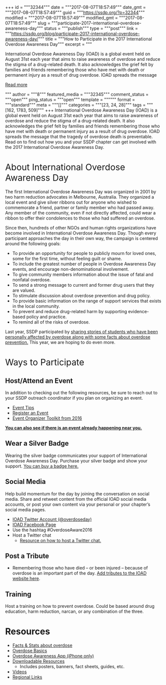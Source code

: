 +++
id = """32344"""
date = """2017-08-07T18:57:49"""
date_gmt = """2017-08-07T18:57:49"""
guid = """https://ssdp.org/?p=32344"""
modified = """2017-08-07T18:57:49"""
modified_gmt = """2017-08-07T18:57:49"""
slug = """participate-2017-international-overdose-awareness-day"""
status = """publish"""
type = """post"""
link = """https://ssdp.org/blog/participate-2017-international-overdose-awareness-day/"""
title = """How to Participate in the 2017 International Overdose Awareness Day"""
excerpt = """<p>International Overdose Awareness Day (IOAD) is a global event held on August 31st each year that aims to raise awareness of overdose and reduce the stigma of a drug-related death. It also acknowledges the grief felt by families and friends remembering those who have met with death or permanent injury as a result of drug overdose. IOAD spreads the message</p>
<div class="h10"></div>
<p><a class="more-link2 flat" href="https://ssdp.org/blog/participate-2017-international-overdose-awareness-day/">Read more</a></p>
"""
author = """8"""
featured_media = """32345"""
comment_status = """open"""
ping_status = """open"""
template = """"""
format = """standard"""
meta = """[]"""
categories = """[23, 24, 28]"""
tags = """[162, 1783, 509]"""
+++
<span style="font-weight: 400;">International Overdose Awareness Day (IOAD) is a global event held on August 31st each year that aims to raise awareness of overdose and reduce the stigma of a drug-related death. It also acknowledges the grief felt by families and friends remembering those who have met with death or permanent injury as a result of drug overdose. IOAD spreads the message that the tragedy of overdose death is preventable. Read on to find out how you and your SSDP chapter can get involved with the 2017 International Overdose Awareness Day. </span>
<h1><span style="font-weight: 400;">About International Overdose Awareness Day</span></h1>
<span style="font-weight: 400;">The first International Overdose Awareness Day was organized in 2001 by two harm reduction advocates in Melbourne, Australia. They organized a local event and give silver ribbons out for anyone who wished to commemorate a friend, partner or family member who had passed away. Any member of the community, even if not directly affected, could wear a ribbon to offer their condolences to those who had suffered an overdose.</span>

<span style="font-weight: 400;">Since then, hundreds of other NGOs and human rights organizations have become involved in International Overdose Awareness Day. Though every participant approaches the day in their own way, the campaign is centered around the following goals:</span><span style="font-weight: 400;">
</span>
<ul>
 	<li style="font-weight: 400;"><span style="font-weight: 400;">To provide an opportunity for people to publicly mourn for loved ones, some for the first time, without feeling guilt or shame.</span></li>
 	<li style="font-weight: 400;"><span style="font-weight: 400;">To include the greatest number of people in Overdose Awareness Day events, and encourage non-denominational involvement.</span></li>
 	<li style="font-weight: 400;"><span style="font-weight: 400;">To give community members information about the issue of fatal and nonfatal overdose.</span></li>
 	<li style="font-weight: 400;"><span style="font-weight: 400;">To send a strong message to current and former drug users that they are valued.</span></li>
 	<li style="font-weight: 400;"><span style="font-weight: 400;">To stimulate discussion about overdose prevention and drug policy.</span></li>
 	<li style="font-weight: 400;"><span style="font-weight: 400;">To provide basic information on the range of support services that exists in the local community.</span></li>
 	<li style="font-weight: 400;"><span style="font-weight: 400;">To prevent and reduce drug-related harm by supporting evidence-based policy and practice.</span></li>
 	<li style="font-weight: 400;"><span style="font-weight: 400;">To remind all of the risks of overdose.</span></li>
</ul>
<span style="font-weight: 400;">Last year, SSDP participated by </span><a href="https://ssdp.org/blog/today-is-international-overdose-awareness-day/"><span style="font-weight: 400;">sharing stories of students who have been personally affected by overdose along with some facts about overdose prevention.</span></a><span style="font-weight: 400;"> This year, we are hoping to do even more. </span>
<h1><span style="font-weight: 400;">Ways to Participate</span></h1>
<h2><b>Host/Attend an Event</b></h2>
<span style="font-weight: 400;">In addition to checking out the following resources, be sure to reach out to your SSDP outreach coordinator if you plan on organizing an event. </span>
<ul>
 	<li style="font-weight: 400;"><a href="http://www.overdoseday.com/events/event-tips/"><span style="font-weight: 400;">Event Tips </span></a></li>
 	<li style="font-weight: 400;"><a href="http://www.overdoseday.com/register/"><span style="font-weight: 400;">Register an Event</span></a></li>
 	<li style="font-weight: 400;"><a href="http://www.overdoseday.com/wp-content/uploads/2016/06/Event_Supporter_Kit_2016.pdf"><span style="font-weight: 400;">Event Organizer Toolkit from 2016</span></a></li>
</ul>
<a href="https://www.overdoseday.com/events-2017/"><b>You can also see if there is an event already happening near you. </b></a>
<h2><b>Wear a Silver Badge</b></h2>
<span style="font-weight: 400;">Wearing the silver badge communicates your support of International Overdose Awareness Day. Purchase your silver badge and show your support. </span><a href="http://www.overdoseday.com/buy-badge/"><span style="font-weight: 400;">You can buy a badge here. </span></a>
<h2><b>Social Media</b></h2>
<span style="font-weight: 400;">Help build momentum for the day by joining the conversation on social media. Share and retweet content from the official IOAD social media accounts, or post your own content via your personal or your chapter’s social media pages. </span>
<ul>
 	<li style="font-weight: 400;"><a href="https://twitter.com/OverdoseDay"><span style="font-weight: 400;">IOAD Twitter Account (@overdoseday)</span></a></li>
 	<li style="font-weight: 400;"><a href="https://www.facebook.com/InternationalOverdoseAwarenessDay"><span style="font-weight: 400;">IOAD Facebook Page</span></a></li>
 	<li style="font-weight: 400;"><span style="font-weight: 400;">Use the hashtag #OverdoseAware2016 </span></li>
 	<li style="font-weight: 400;"><span style="font-weight: 400;">Host a Twitter chat</span>
<ul>
 	<li style="font-weight: 400;"><a href="http://www.nptechforgood.com/2014/03/09/how-to-host-a-tweet-chat-for-your-nonprofit/"><span style="font-weight: 400;">Resource on how to host a Twitter chat. </span></a></li>
</ul>
</li>
</ul>
<h2><b>Post a Tribute</b></h2>
<ul>
 	<li style="font-weight: 400;"><span style="font-weight: 400;">Remembering those who have died – or been injured – because of overdose is an important part of the day. </span><a href="http://www.overdoseday.com/tributes/#leavetribute"><span style="font-weight: 400;">Add tributes to the IOAD website here</span></a><span style="font-weight: 400;">.</span></li>
</ul>
<h2><b>Training</b></h2>
<span style="font-weight: 400;">Host a training on how to prevent overdose. Could be based around drug education, harm reduction, narcan, or any combination of the three. </span>
<h1><strong>Resources</strong></h1>
<ul>
 	<li style="font-weight: 400;"><a href="http://www.overdoseday.com/resources/facts-stats/"><span style="font-weight: 400;">Facts &amp; Stats about overdose</span></a></li>
 	<li style="font-weight: 400;"><a href="http://www.overdoseday.com/resources/overdose-basics/"><span style="font-weight: 400;">Overdose Basics</span></a></li>
 	<li style="font-weight: 400;"><a href="http://www.overdoseday.com/resources/overdose-aware-app-2/"><span style="font-weight: 400;">Overdose Awareness App (iPhone only)</span></a></li>
 	<li style="font-weight: 400;"><a href="http://www.overdoseday.com/resources/downloadable-resources/"><span style="font-weight: 400;">Downloadable Resources</span></a>
<ul>
 	<li style="font-weight: 400;"><span style="font-weight: 400;">Includes posters, banners, fact sheets, guides, etc. </span></li>
</ul>
</li>
 	<li style="font-weight: 400;"><a href="http://www.overdoseday.com/resources/videos-2/"><span style="font-weight: 400;">Videos</span></a></li>
 	<li style="font-weight: 400;"><a href="http://www.overdoseday.com/resources/links/"><span style="font-weight: 400;">Regional Links</span></a></li>
</ul>
